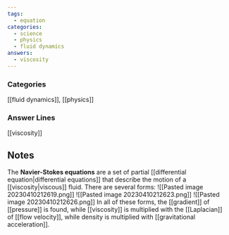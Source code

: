 ```yaml
---
tags:
  - equation
categories:
  - science
  - physics
  - fluid dynamics
answers:
  - viscosity
---
```

### Categories
[[fluid dynamics]], [[physics]]
### Answer Lines
[[viscosity]]
## Notes
The **Navier-Stokes equations** are a set of partial [[differential equation|differential equations]] that describe the motion of a [[viscosity|viscous]] fluid. There are several forms:
![[Pasted image 20230410212619.png]]
![[Pasted image 20230410212623.png]]
![[Pasted image 20230410212626.png]]
In all of these forms, the [[gradient]] of [[pressure]] is found, while  [[viscosity]] is multiplied with the [[Laplacian]] of [[flow velocity]], while density is multiplied with [[gravitational acceleration]].
